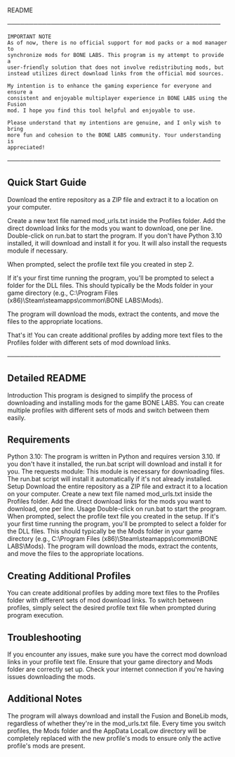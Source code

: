 README

─────────────────────────────────────────────────

    IMPORTANT NOTE
    As of now, there is no official support for mod packs or a mod manager to
    synchronize mods for BONE LABS. This program is my attempt to provide a
    user-friendly solution that does not involve redistributing mods, but
    instead utilizes direct download links from the official mod sources.

    My intention is to enhance the gaming experience for everyone and ensure a
    consistent and enjoyable multiplayer experience in BONE LABS using the Fusion
    mod. I hope you find this tool helpful and enjoyable to use.

    Please understand that my intentions are genuine, and I only wish to bring
    more fun and cohesion to the BONE LABS community. Your understanding is
    appreciated!

─────────────────────────────────────────────────

Quick Start Guide
---
Download the entire repository as a ZIP file and extract it to a location on your computer.

Create a new text file named mod_urls.txt inside the Profiles folder. Add the direct download links for the mods you want to download, one per line.
Double-click on run.bat to start the program. If you don't have Python 3.10 installed, it will download and install it for you. It will also install the    requests module if necessary.

When prompted, select the profile text file you created in step 2.

If it's your first time running the program, you'll be prompted to select a folder for the DLL files. This should typically be the Mods folder in your game directory (e.g., C:\Program Files (x86)\Steam\steamapps\common\BONE LABS\Mods).

The program will download the mods, extract the contents, and move the files to the appropriate locations.

That's it! You can create additional profiles by adding more text files to the Profiles folder with different sets of mod download links.

─────────────────────────────────────────────────

Detailed README
---
Introduction
This program is designed to simplify the process of downloading and installing mods for the game BONE LABS. You can create multiple profiles with different sets of mods and switch between them easily.


Requirements
---
Python 3.10: The program is written in Python and requires version 3.10. If you don't have it installed, the run.bat script will download and install it for you.
The requests module: This module is necessary for downloading files. The run.bat script will install it automatically if it's not already installed.
Setup
Download the entire repository as a ZIP file and extract it to a location on your computer.
Create a new text file named mod_urls.txt inside the Profiles folder. Add the direct download links for the mods you want to download, one per line.
Usage
Double-click on run.bat to start the program.
When prompted, select the profile text file you created in the setup.
If it's your first time running the program, you'll be prompted to select a folder for the DLL files. This should typically be the Mods folder in your game directory (e.g., C:\Program Files (x86)\Steam\steamapps\common\BONE LABS\Mods).
The program will download the mods, extract the contents, and move the files to the appropriate locations.


Creating Additional Profiles
---
You can create additional profiles by adding more text files to the Profiles folder with different sets of mod download links. To switch between profiles, simply select the desired profile text file when prompted during program execution.


Troubleshooting
---
If you encounter any issues, make sure you have the correct mod download links in your profile text file.
Ensure that your game directory and Mods folder are correctly set up.
Check your internet connection if you're having issues downloading the mods.


Additional Notes
---
The program will always download and install the Fusion and BoneLib mods, regardless of whether they're in the mod_urls.txt file.
Every time you switch profiles, the Mods folder and the AppData LocalLow directory will be completely replaced with the new profile's mods to ensure only the active profile's mods are present.
